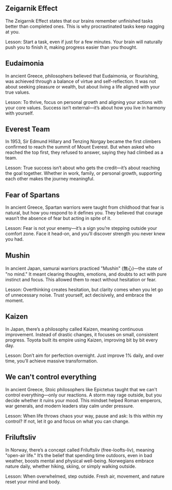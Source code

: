 
## Zeigarnik Effect

The Zeigarnik Effect states that our brains remember unfinished tasks better than completed ones. This is why procrastinated tasks keep nagging at you.

Lesson: Start a task, even if just for a few minutes. Your brain will naturally push you to finish it, making progress easier than you thought.

## Eudaimonia

In ancient Greece, philosophers believed that Eudaimonia, or flourishing, was achieved through a balance of virtue and self-reflection. It was not about seeking pleasure or wealth, but about living a life aligned with your true values.

Lesson: To thrive, focus on personal growth and aligning your actions with your core values. Success isn’t external—it’s about how you live in harmony with yourself.

## Everest Team

In 1953, Sir Edmund Hillary and Tenzing Norgay became the first climbers confirmed to reach the summit of Mount Everest. But when asked who reached the top first, they refused to answer, saying they had climbed as a team.

Lesson: True success isn’t about who gets the credit—it’s about reaching the goal together. Whether in work, family, or personal growth, supporting each other makes the journey meaningful.


## Fear of Spartans

In ancient Greece, Spartan warriors were taught from childhood that fear is natural, but how you respond to it defines you. They believed that courage wasn’t the absence of fear but acting in spite of it.

Lesson: Fear is not your enemy—it’s a sign you’re stepping outside your comfort zone. Face it head-on, and you’ll discover strength you never knew you had.

## Mushin

In ancient Japan, samurai warriors practiced "Mushin" (無心)—the state of "no mind." It meant clearing thoughts, emotions, and doubts to act with pure instinct and focus. This allowed them to react without hesitation or fear.

Lesson: Overthinking creates hesitation, but clarity comes when you let go of unnecessary noise. Trust yourself, act decisively, and embrace the moment.

## Kaizen

In Japan, there’s a philosophy called Kaizen, meaning continuous improvement. Instead of drastic changes, it focuses on small, consistent progress. Toyota built its empire using Kaizen, improving bit by bit every day.

Lesson: Don’t aim for perfection overnight. Just improve 1% daily, and over time, you’ll achieve massive transformation.

## We can't control everything

In ancient Greece, Stoic philosophers like Epictetus taught that we can't control everything—only our reactions. A storm may rage outside, but you decide whether it ruins your mood. This mindset helped Roman emperors, war generals, and modern leaders stay calm under pressure.

Lesson: When life throws chaos your way, pause and ask: Is this within my control? If not, let it go and focus on what you can change.


## Friluftsliv

In Norway, there’s a concept called Friluftsliv (free-loofts-liv), meaning "open-air life." It’s the belief that spending time outdoors, even in bad weather, boosts mental and physical well-being. Norwegians embrace nature daily, whether hiking, skiing, or simply walking outside.

Lesson: When overwhelmed, step outside. Fresh air, movement, and nature reset your mind and body.

